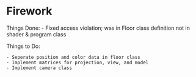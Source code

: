 # Firework
Things Done:
	- Fixed access violation; was in Floor class definition not in shader & program class

Things to Do:

	- Seperate position and color data in floor class
 	- Implement matrices for projection, view, and model
	- Implement camera class 